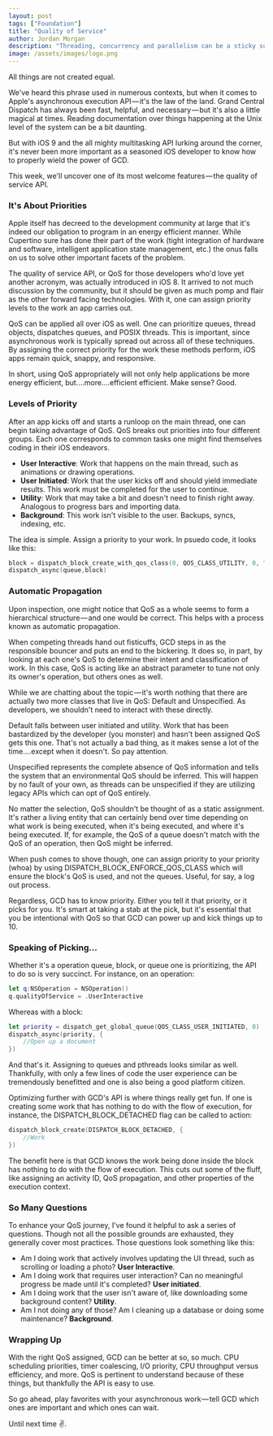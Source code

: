 ```yaml
---
layout: post
tags: ["Foundation"]
title: "Quality of Service"
author: Jordan Morgan
description: "Threading, concurrency and parallelism can be a sticky subject. Thankfully, Foundation has an API to make everything safer."
image: /assets/images/logo.png
---
```

All things are not created equal.

We've heard this phrase used in numerous contexts, but when it comes to Apple's asynchronous execution API — it's the law of the land. Grand Central Dispatch has always been fast, helpful, and necessary — but it's also a little magical at times. Reading documentation over things happening at the Unix level of the system can be a bit daunting.

But with iOS 9 and the all mighty multitasking API lurking around the corner, it's never been more important as a seasoned iOS developer to know how to properly wield the power of GCD.

This week, we'll uncover one of its most welcome features — the quality of service API.

### It's About Priorities

Apple itself has decreed to the development community at large that it's indeed our obligation to program in an energy efficient manner. While Cupertino sure has done their part of the work (tight integration of hardware and software, intelligent application state management, etc.) the onus falls on us to solve other important facets of the problem.

The quality of service API, or QoS for those developers who'd love yet another acronym, was actually introduced in iOS 8. It arrived to not much discussion by the community, but it should be given as much pomp and flair as the other forward facing technologies. With it, one can assign priority levels to the work an app carries out.

QoS can be applied all over iOS as well. One can prioritize queues, thread objects, dispatches queues, and POSIX threads. This is important, since asynchronous work is typically spread out across all of these techniques. By assigning the correct priority for the work these methods perform, iOS apps remain quick, snappy, and responsive.

In short, using QoS appropriately will not only help applications be more energy efficient, but….more….efficient efficient. Make sense? Good.

### Levels of Priority

After an app kicks off and starts a runloop on the main thread, one can begin taking advantage of QoS. QoS breaks out priorities into four different groups. Each one corresponds to common tasks one might find themselves coding in their iOS endeavors.

* **User Interactive**: Work that happens on the main thread, such as animations or drawing operations.
* **User Initiated**: Work that the user kicks off and should yield immediate results. This work must be completed for the user to continue.
* **Utility**: Work that may take a bit and doesn't need to finish right away. Analogous to progress bars and importing data.
* **Background**: This work isn't visible to the user. Backups, syncs, indexing, etc.

The idea is simple. Assign a priority to your work. In psuedo code, it looks like this:
```swift
block = dispatch_block_create_with_qos_class(0, QOS_CLASS_UTILITY, 0, ^{//work})  
dispatch_async(queue,block)
```
### Automatic Propagation

Upon inspection, one might notice that QoS as a whole seems to form a hierarchical structure — and one would be correct. This helps with a process known as automatic propagation.

When competing threads hand out fisticuffs, GCD steps in as the responsible bouncer and puts an end to the bickering. It does so, in part, by looking at each one's QoS to determine their intent and classification of work. In this case, QoS is acting like an abstract parameter to tune not only its owner's operation, but others ones as well.

While we are chatting about the topic — it's worth nothing that there are actually two more classes that live in QoS: Default and Unspecified. As developers, we shouldn't need to interact with these directly.

Default falls between user initiated and utility. Work that has been bastardized by the developer (you monster) and hasn't been assigned QoS gets this one. That's not actually a bad thing, as it makes sense a lot of the time….except when it doesn't. So pay attention.

Unspecified represents the complete absence of QoS information and tells the system that an environmental QoS should be inferred. This will happen by no fault of your own, as threads can be unspecified if they are utilizing legacy APIs which can opt of QoS entirely.

No matter the selection, QoS shouldn't be thought of as a static assignment. It's rather a living entity that can certainly bend over time depending on what work is being executed, when it's being executed, and where it's being executed. If, for example, the QoS of a queue doesn't match with the QoS of an operation, then QoS might be inferred.

When push comes to shove though, one can assign priority to your priority (whoa) by using DISPATCH_BLOCK_ENFORCE_QOS_CLASS which will ensure the block's QoS is used, and not the queues. Useful, for say, a log out process.

Regardless, GCD has to know priority. Either you tell it that priority, or it picks for you. It's smart at taking a stab at the pick, but it's essential that you be intentional with QoS so that GCD can power up and kick things up to 10.

### Speaking of Picking…

Whether it's a operation queue, block, or queue one is prioritizing, the API to do so is very succinct. For instance, on an operation:
```swift
let q:NSOperation = NSOperation()  
q.qualityOfService = .UserInteractive
```
Whereas with a block:
```swift
let priority = dispatch_get_global_queue(QOS_CLASS_USER_INITIATED, 0)  
dispatch_async(priority, {   
    //Open up a document  
})
```
And that's it. Assigning to queues and pthreads looks similar as well. Thankfully, with only a few lines of code the user experience can be tremendously benefitted and one is also being a good platform citizen.

Optimizing further with GCD's API is where things really get fun. If one is creating some work that has nothing to do with the flow of execution, for instance, the DISPATCH_BLOCK_DETACHED flag can be called to action:
```swift
dispatch_block_create(DISPATCH_BLOCK_DETACHED, {  
    //Work  
})
```
The benefit here is that GCD knows the work being done inside the block has nothing to do with the flow of execution. This cuts out some of the fluff, like assigning an activity ID, QoS propagation, and other properties of the execution context.

### So Many Questions

To enhance your QoS journey, I've found it helpful to ask a series of questions. Though not all the possible grounds are exhausted, they generally cover most practices. Those questions look something like this:

* Am I doing work that actively involves updating the UI thread, such as scrolling or loading a photo? **User Interactive**.
* Am I doing work that requires user interaction? Can no meaningful progress be made until it's completed? **User initiated**.
* Am I doing work that the user isn't aware of, like downloading some background content? **Utility**.
* Am I not doing any of those? Am I cleaning up a database or doing some maintenance? **Background**.

### Wrapping Up

With the right QoS assigned, GCD can be better at so, so much. CPU scheduling priorities, timer coalescing, I/O priority, CPU throughput versus efficiency, and more. QoS is pertinent to understand because of these things, but thankfully the API is easy to use.

So go ahead, play favorites with your asynchronous work — tell GCD which ones are important and which ones can wait. 

Until next time ✌️.